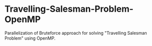 # Travelling-Salesman-Problem-OpenMP
Parallelization of Bruteforce approach for solving "Travelling Salesman Problem" using OpenMP.
